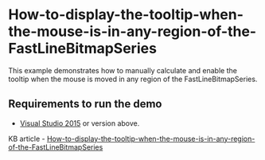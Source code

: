 # How-to-display-the-tooltip-when-the-mouse-is-in-any-region-of-the-FastLineBitmapSeries

This example demonstrates how to manually calculate and enable the tooltip when the mouse is moved in any region of the FastLineBitmapSeries.

## <a name="requirements-to-run-the-demo"></a>Requirements to run the demo ##

* [Visual Studio 2015](https://visualstudio.microsoft.com/downloads/) or version above.

KB article - [How-to-display-the-tooltip-when-the-mouse-is-in-any-region-of-the-FastLineBitmapSeries](https://www.syncfusion.com/kb/10921/how-to-display-the-tooltip-when-the-mouse-is-in-any-region-of-the-fastlinebitmapseries-in)
